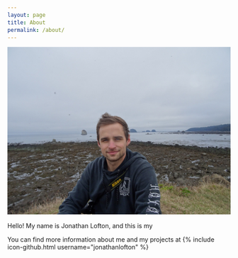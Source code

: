 ```yaml
---
layout: page
title: About
permalink: /about/
---
```


![image](/assests/my_default.jpg)


Hello! My name is Jonathan Lofton, and this is my



You can find more information about me and my projects at
{% include icon-github.html username="jonathanlofton" %}
